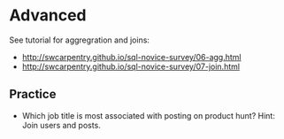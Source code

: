 # Advanced

See tutorial for aggregration and joins:

* http://swcarpentry.github.io/sql-novice-survey/06-agg.html
* http://swcarpentry.github.io/sql-novice-survey/07-join.html

## Practice

* Which job title is most associated with posting on product hunt? Hint: Join users and posts.
